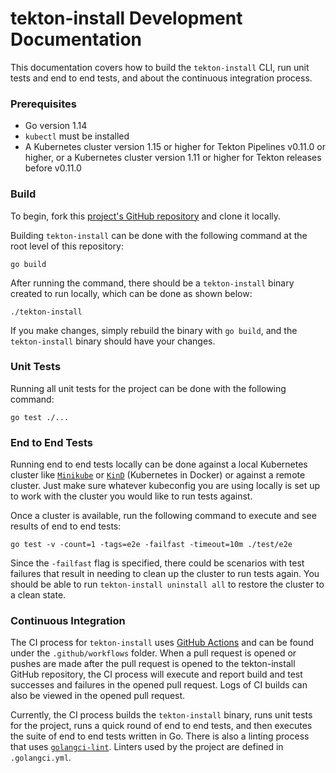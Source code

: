 # tekton-install Development Documentation

This documentation covers how to build the `tekton-install` CLI, run unit tests and end to end tests, and about 
the continuous integration process. 

### Prerequisites

* Go version 1.14
* `kubectl` must be installed
* A Kubernetes cluster version 1.15 or higher for Tekton Pipelines v0.11.0 or higher, or a Kubernetes cluster version 1.11 or higher for Tekton releases before v0.11.0

### Build

To begin, fork this [project's GitHub repository](https://github.com/danielhelfand/tekton-install) and clone it locally. 

Building `tekton-install` can be done with the following command at the root level of this repository:

```
go build
```

After running the command, there should be a `tekton-install` binary created to run locally, which can be done as shown below:

```
./tekton-install
```

If you make changes, simply rebuild the binary with `go build`, and the `tekton-install` binary should have your changes.

### Unit Tests

Running all unit tests for the project can be done with the following command:

```
go test ./...
```

### End to End Tests

Running end to end tests locally can be done against a local Kubernetes cluster like [`Minikube`](https://kubernetes.io/docs/tasks/tools/install-minikube/) or [`KinD`](https://kind.sigs.k8s.io/) (Kubernetes in Docker) or against a remote cluster. Just make sure whatever kubeconfig you are using locally is set up to work with the cluster you would like to run tests against. 

Once a cluster is available, run the following command to execute and see results of end to end tests:

```
go test -v -count=1 -tags=e2e -failfast -timeout=10m ./test/e2e
```

Since the `-failfast` flag is specified, there could be scenarios with test failures that result in needing to clean up the cluster to run tests 
again. You should be able to run `tekton-install uninstall all` to restore the cluster to a clean state.

### Continuous Integration

The CI process for `tekton-install` uses [GitHub Actions](https://docs.github.com/en/free-pro-team@latest/actions) and can be found under the `.github/workflows` folder. When a pull request is opened or pushes are made after the pull request is opened to the tekton-install GitHub repository, the CI process will execute and report build and test successes and failures in the opened pull request. Logs of CI builds can also be viewed in the opened pull request.

Currently, the CI process builds the `tekton-install` binary, runs unit tests for the project, runs a quick round of end to end tests, and then executes 
the suite of end to end tests written in Go. There is also a linting process that uses [`golangci-lint`](https://golangci-lint.run/). Linters used by the project are defined in `.golangci.yml`. 
